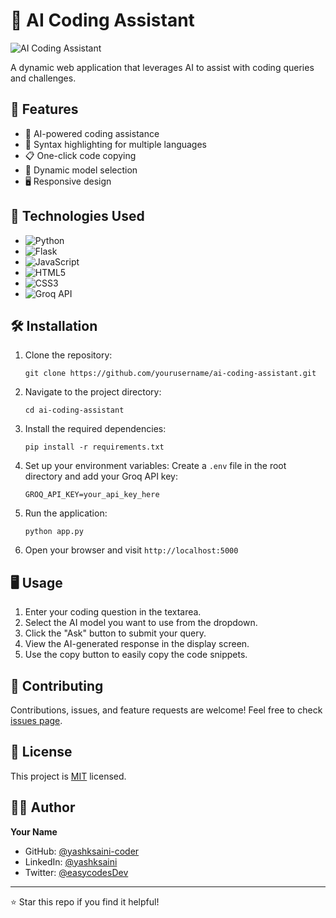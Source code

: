 # 🤖 AI Coding Assistant

![AI Coding Assistant](https://your-image-url-here.com/project-screenshot.png)

A dynamic web application that leverages AI to assist with coding queries and challenges.

## 🌟 Features

- 🧠 AI-powered coding assistance
- 🎨 Syntax highlighting for multiple languages
- 📋 One-click code copying
- 🔄 Dynamic model selection
- 🖥️ Responsive design

## 🚀 Technologies Used

- ![Python](https://img.shields.io/badge/-Python-3776AB?style=flat-square&logo=Python&logoColor=white)
- ![Flask](https://img.shields.io/badge/-Flask-000000?style=flat-square&logo=Flask&logoColor=white)
- ![JavaScript](https://img.shields.io/badge/-JavaScript-F7DF1E?style=flat-square&logo=JavaScript&logoColor=black)
- ![HTML5](https://img.shields.io/badge/-HTML5-E34F26?style=flat-square&logo=HTML5&logoColor=white)
- ![CSS3](https://img.shields.io/badge/-CSS3-1572B6?style=flat-square&logo=CSS3&logoColor=white)
- ![Groq API](https://img.shields.io/badge/-Groq%20API-4A154B?style=flat-square&logo=Groq&logoColor=white)

## 🛠️ Installation

1. Clone the repository:
   ```
   git clone https://github.com/yourusername/ai-coding-assistant.git
   ```

2. Navigate to the project directory:
   ```
   cd ai-coding-assistant
   ```

3. Install the required dependencies:
   ```
   pip install -r requirements.txt
   ```

4. Set up your environment variables:
   Create a `.env` file in the root directory and add your Groq API key:
   ```
   GROQ_API_KEY=your_api_key_here
   ```

5. Run the application:
   ```
   python app.py
   ```

6. Open your browser and visit `http://localhost:5000`

## 🖥️ Usage

1. Enter your coding question in the textarea.
2. Select the AI model you want to use from the dropdown.
3. Click the "Ask" button to submit your query.
4. View the AI-generated response in the display screen.
5. Use the copy button to easily copy the code snippets.

## 🤝 Contributing

Contributions, issues, and feature requests are welcome! Feel free to check [issues page](https://github.com/yourusername/ai-coding-assistant/issues).

## 📝 License

This project is [MIT](https://choosealicense.com/licenses/mit/) licensed.

## 👨‍💻 Author

**Your Name**

- GitHub: [@yashksaini-coder](https://github.com/yashksaini-coder)
- LinkedIn: [@yashksaini](https://linkedin.com/in/yashksaini)
- Twitter: [@easycodesDev](https://twitter.com/easycodesDev)

---

⭐️ Star this repo if you find it helpful!